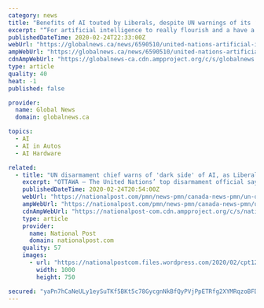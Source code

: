 ```yaml
---
category: news
title: "Benefits of AI touted by Liberals, despite UN warnings of its ‘dark side’"
excerpt: "“For artificial intelligence to really flourish and a have a positive impact on society, you need vast amounts of data as well,” said Bains. “As we move forward with that, hopefully we’ll ..."
publishedDateTime: 2020-02-24T22:33:00Z
webUrl: "https://globalnews.ca/news/6590510/united-nations-artificial-intelligence/"
ampWebUrl: "https://globalnews.ca/news/6590510/united-nations-artificial-intelligence/amp/"
cdnAmpWebUrl: "https://globalnews-ca.cdn.ampproject.org/c/s/globalnews.ca/news/6590510/united-nations-artificial-intelligence/amp/"
type: article
quality: 40
heat: -1
published: false

provider:
  name: Global News
  domain: globalnews.ca

topics:
  - AI
  - AI in Autos
  - AI Hardware

related:
  - title: "UN disarmament chief warns of 'dark side' of AI, as Liberals tout benefits"
    excerpt: "OTTAWA — The United Nations’ top disarmament official says governments need to pay more attention to the “dark side” of artificial intelligence, including the implications of ... Britain on Monday to develop AI projects that could lead to breakthroughs in driverless vehicles and health care for seniors. The government has made AI ..."
    publishedDateTime: 2020-02-24T20:54:00Z
    webUrl: "https://nationalpost.com/pmn/news-pmn/canada-news-pmn/un-disarmament-chief-warns-of-dark-side-of-ai-as-liberals-tout-benefits"
    ampWebUrl: "https://nationalpost.com/pmn/news-pmn/canada-news-pmn/un-disarmament-chief-warns-of-dark-side-of-ai-as-liberals-tout-benefits/amp"
    cdnAmpWebUrl: "https://nationalpost-com.cdn.ampproject.org/c/s/nationalpost.com/pmn/news-pmn/canada-news-pmn/un-disarmament-chief-warns-of-dark-side-of-ai-as-liberals-tout-benefits/amp"
    type: article
    provider:
      name: National Post
      domain: nationalpost.com
    quality: 57
    images:
      - url: "https://nationalpostcom.files.wordpress.com/2020/02/cpt128-the-associated-press-1.jpg"
        width: 1000
        height: 750

secured: "yaPn7hCaNeULy1eySuTKf5BKt5c78GycgnNkBfQyPVjPpETRfg2XYMRqzoBFDopBacyLqFfK8Wm9qmWvuKJ6opon84953Z9mwapH6/cBKnb2GgpSp2Or1sFCqFO4zgQBMJ0b0U+RFAKCTDcnokwm6qFtublApTAj9stmiBBquX/rDkhn3nTBMGkKyVB0Ewb3MdEME3mPI+g2FhuVJPZPJDKzwep5WRPHs+oiRoNoMJCX2CZRKUwQz/2jouPWort6HmKVwoYLoeFFNPOFq1fgA1fsLk9ddC7JvEKE3DrRXIdFMtj2LftcE9GyaDqsP3iA;K1SAftYGTNRnlkZXvrhzWg=="
---
```


